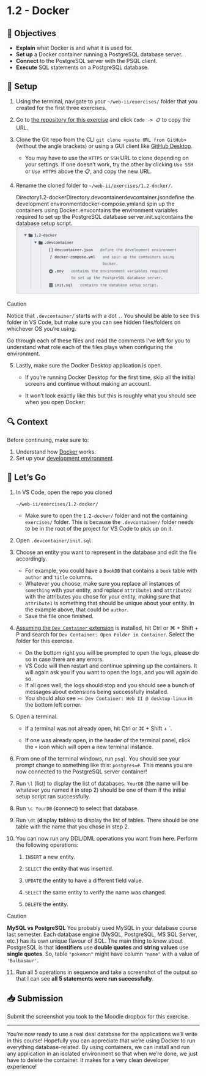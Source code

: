 # 1.2 - Docker

## 🎯 Objectives

- **Explain** what Docker is and what it is used for.
- **Set up** a Docker container running a PostgreSQL database server.
- **Connect** to the PostgreSQL server with the PSQL client.
- **Execute** SQL statements on a PostgreSQL database.

## 🔨 Setup

1. Using the terminal, navigate to your `~/web-ii/exercises/` folder that you created for the first three exercises.

2. Go to [the repository for this exercise](https://github.com/JAC-CS-Web-Programming-II-W24/E1.2-Docker-Template) and click `Code -> 📋` to copy the URL.

3. Clone the Git repo from the CLI `git clone <paste URL from GitHub>` (without the angle brackets) or using a GUI client like [GitHub Desktop](https://desktop.github.com/).

   - You may have to use the `HTTPS` or `SSH` URL to clone depending on your settings. If one doesn’t work, try the other by clicking `Use SSH` or `Use HTTPS` above the 📋, and copy the new URL.

4. Rename the cloned folder to `~/web-ii/exercises/1.2-docker/`.

   Directory1.2-dockerDirectory.devcontainerdevcontainer.jsondefine the development environmentdocker-compose.ymland spin up the containers using Docker..envcontains the environment variables required to set up the PostgreSQL database server.init.sqlcontains the database setup script.
![docker-FileTree](../../images/docker-filetree.png)


>[!CAUTION]
>
>Notice that `.devcontainer/` starts with a dot `.`. You should be able to see this folder in VS Code, but make sure you can see hidden files/folders on whichever OS you’re using.

Go through each of these files and read the comments I’ve left for you to understand what role each of the files plays when configuring the environment.

5. Lastly, make sure the Docker Desktop application is open.

   - If you’re running Docker Desktop for the first time, skip all the initial screens and continue without making an account.

   - It won’t look exactly like this but this is roughly what you should see when you open Docker:

     

## 🔍 Context

Before continuing, make sure to:

1. Understand how [Docker](https://vikramsinghmtl.github.io/420-4W6-Web-Programming-II/concepts/docker) works.
2. Set up your [development environment](https://vikramsinghmtl.github.io/420-4W6-Web-Programming-II/guides/environment-setup).

## 🚦 Let’s Go

1. In VS Code, open the repo you cloned 

   ```
   ~/web-ii/exercises/1.2-docker/
   ```

   

   - Make sure to open the `1.2-docker/` folder and not the containing `exercises/` folder. This is because the `.devcontainer/` folder needs to be in the root of the project for VS Code to pick up on it.

2. Open `.devcontainer/init.sql`.

3. Choose an entity you want to represent in the database and edit the file accordingly.

   - For example, you could have a `BookDB` that contains a `book` table with `author` and `title` columns.
   - Whatever you choose, make sure you replace all instances of `something` with your entity, and replace `attribute1` and `attribute2` with the attributes you chose for your entity, making sure that `attribute1` is something that should be unique about your entity. In the example above, that could be `author`.
   - Save the file once finished.

4. [Assuming the `Dev Container` extension](../Guides/environmentsetup?id=%f0%9f%92%bbvs-code) is installed, hit Ctrl or ⌘ + Shift + P
   and search for `Dev Container: Open Folder in Container`. Select the folder for this exercise.
   
   - On the bottom right you will be prompted to open the logs, please do so in case there are any errors.
   - VS Code will then restart and continue spinning up the containers. It will again ask you if you want to open the logs, and you will again do so.
   - If all goes well, the logs should stop and you should see a bunch of messages about extensions being successfully installed.
   - You should also see `>< Dev Container: Web II @ desktop-linux` in the bottom left corner.
   
5. Open a terminal.
   
   - If a terminal was not already open, hit Ctrl or ⌘ + Shift + `.

   - If one was already open, in the header of the terminal panel, click the `+` icon which will open a new terminal instance.
   
6. From one of the terminal windows, run `psql`. You should see your prompt change to something like this: `postgres=#`. This means you are now connected to the PostgreSQL server container!

7. Run `\l` (**l**ist) to display the list of databases. `YourDB` (the name will be whatever you named it in step 2) should be one of them if the initial setup script ran successfully.

8. Run `\c YourDB` (**c**onnect) to select that database.

9. Run `\dt` (**d**isplay **t**ables) to display the list of tables. There should be one table with the name that you chose in step 2.

10. You can now run any DDL/DML operations you want from here. Perform the following operations:

      1. `INSERT` a new entity.
    
      2. `SELECT` the entity that was inserted.
    
      3. `UPDATE` the entity to have a different field value.
    
      4. `SELECT` the same entity to verify the name was changed.
    
      5. `DELETE` the entity.
    
    
>[!CAUTION]
>
>**MySQL vs PostgreSQL**
>You probably used MySQL in your database course last semester. Each database engine (MySQL, PostgreSQL, MS SQL Server, etc.) has its own unique flavour of SQL. The main thing to know about PostgreSQL is that **identifiers** use **double quotes** and **string values** use **single quotes**. So, table `"pokemon"` might have column `"name"` with a value of `'Bulbasaur'`.

11. Run all 5 operations in sequence and take a screenshot of the output so that I can see **all 5 statements were run successfully**.

    

## 📥 Submission

Submit the screenshot you took to the Moodle dropbox for this exercise.

------

You’re now ready to use a real deal database for the applications we’ll write in this course! Hopefully you can appreciate that we’re using Docker to run everything database-related. By using containers, we can install and run any application in an isolated environment so that when we’re done, we just have to delete the container. It makes for a very clean developer experience! 